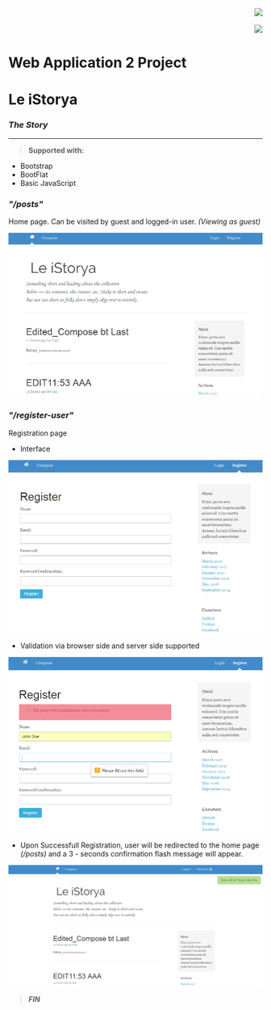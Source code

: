 <p align="right"><img src="https://laravel.com/assets/img/components/logo-laravel.svg"></p>

<p align="right"><img src="https://poser.pugx.org/laravel/framework/v/stable.svg"></p>

# Web Application 2 Project


# Le iStorya
### *The Story*
----------

> **Supported with:**
* Bootstrap
* BootFlat
* Basic JavaScript


### *"/posts"*
Home page. Can be visited by guest and logged-in user.
*(Viewing as guest)*

![Posts Home Page](https://github.com/LynyrdRoss/ALQUIROZ-Project-WebApp-Laravel/blob/master/1.png "Posts Home Page")


### *"/register-user"*
Registration page
+ Interface

![Registration Page](https://github.com/LynyrdRoss/ALQUIROZ-Project-WebApp-Laravel/blob/master/2.png "Registration Page")

+ Validation via browser side and server side supported

![Registration Page validation](https://github.com/LynyrdRoss/ALQUIROZ-Project-WebApp-Laravel/blob/master/3.png "Registration Page validation")

+ Upon Successfull Registration, user will be redirected to the home page *(/posts)* and a 3 - seconds confirmation flash message will appear.

![Registration success with flash message](https://github.com/LynyrdRoss/ALQUIROZ-Project-WebApp-Laravel/blob/master/4.png "Registration success with flash message")


> **_FIN_**
